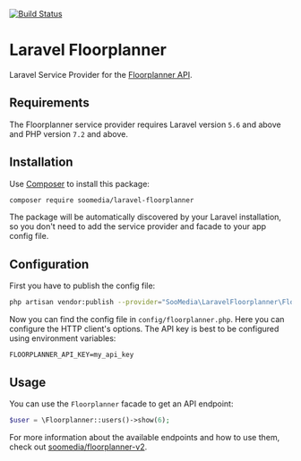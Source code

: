 [![Build Status](https://travis-ci.org/SooMedia/laravel-floorplanner.svg?branch=master)](https://travis-ci.org/SooMedia/laravel-floorplanner)

# Laravel Floorplanner

Laravel Service Provider for the [Floorplanner API](http://docs.floorplanner.com/floorplanner/api-v2).

## Requirements

The Floorplanner service provider requires Laravel version `5.6` and above and PHP version `7.2` and above.

## Installation

Use [Composer](https://getcomposer.org) to install this package:

```bash
composer require soomedia/laravel-floorplanner
```

The package will be automatically discovered by your Laravel installation, so you don't need to add the service provider and facade to your app config file.

## Configuration

First you have to publish the config file:

```bash
php artisan vendor:publish --provider="SooMedia\LaravelFloorplanner\FloorplannerServiceProvider"
```

Now you can find the config file in `config/floorplanner.php`. Here you can configure the HTTP client's options. The API key is best to be configured using environment variables:

```dotenv
FLOORPLANNER_API_KEY=my_api_key
```

## Usage

You can use the `Floorplanner` facade to get an API endpoint:

```php
$user = \Floorplanner::users()->show(6);
```

For more information about the available endpoints and how to use them, check out [soomedia/floorplanner-v2](https://github.com/SooMedia/floorplanner-v2).
